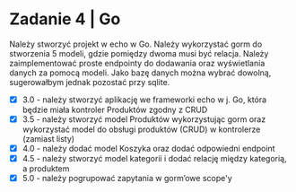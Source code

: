 # Zadanie 4 | Go

Należy stworzyć projekt w echo w Go. Należy wykorzystać gorm do stworzenia 5 modeli, gdzie pomiędzy dwoma musi być relacja. Należy zaimplementować proste endpointy do dodawania oraz wyświetlania danych za pomocą modeli. Jako bazę danych można wybrać dowolną, sugerowałbym jednak pozostać przy sqlite.

- [X] 3.0 - należy stworzyć aplikację we frameworki echo w j. Go, która będzie miała kontroler Produktów zgodny z CRUD
- [X] 3.5 - należy stworzyć model Produktów wykorzystując gorm oraz wykorzystać model do obsługi produktów (CRUD) w kontrolerze (zamiast listy)
- [X] 4.0 - należy dodać model Koszyka oraz dodać odpowiedni endpoint
- [X] 4.5 - należy stworzyć model kategorii i dodać relację między kategorią, a produktem
- [X] 5.0 - należy pogrupować zapytania w gorm’owe scope'y

